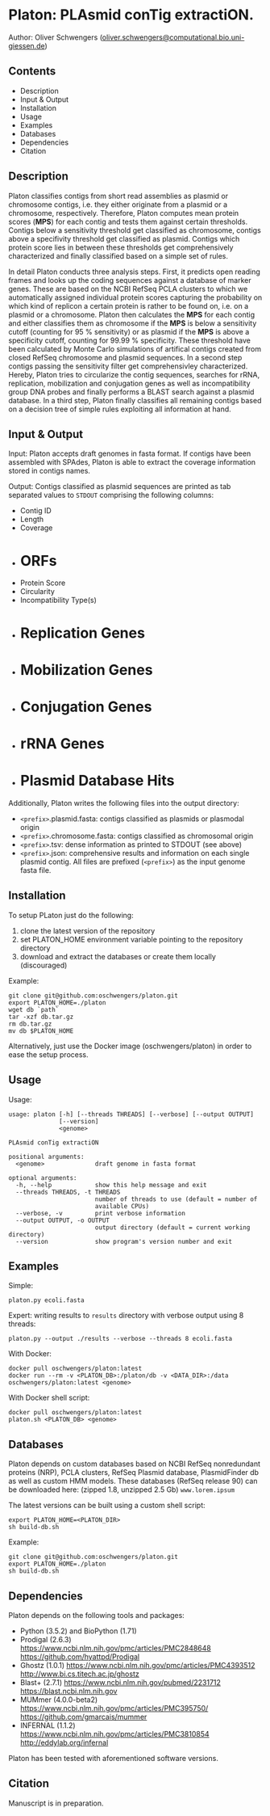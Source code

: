 # Platon: PLAsmid conTig extractiON.
Author: Oliver Schwengers (oliver.schwengers@computational.bio.uni-giessen.de)


## Contents
- Description
- Input & Output
- Installation
- Usage
- Examples
- Databases
- Dependencies
- Citation


## Description
Platon classifies contigs from short read assemblies as plasmid or chromosome
contigs, i.e. they either originate from a plasmid or a chromosome, respectively.
Therefore, Platon computes mean protein scores (**MPS**) for each contig and tests
them against certain thresholds. Contigs below a sensitivity threshold get
classified as chromosome, contigs above a specifivity threshold get classified
as plasmid. Contigs which protein score lies in between these thresholds get
comprehensively characterized and finally classified based on a simple set of
rules.

In detail Platon conducts three analysis steps. First, it predicts open reading
frames and looks up the coding sequences against a database of marker genes.
These are based on the NCBI RefSeq PCLA clusters to which we automatically
assigned individual protein scores capturing the probability on which kind of
replicon a certain protein is rather to be found on, i.e. on a plasmid or a
chromosome. Platon then calculates the **MPS** for each contig and either
classifies them as chromosome if the **MPS** is below a sensitivity cutoff
(counting for 95 % sensitivity) or as plasmid if the **MPS** is above a
specificity cutoff, counting for 99.99 % specificity.
These threshold have been calculated by Monte Carlo simulations of artifical
contigs created from closed RefSeq chromosome and plasmid sequences. In a second
step contigs passing the sensitivity filter get comprehensivley characterized.
Hereby, Platon tries to circularize the contig sequences, searches for rRNA,
replication, mobilization and conjugation genes as well as incompatibility group
DNA probes and finally performs a BLAST search against a plasmid database.
In a third step, Platon finally classifies all remaining contigs based on a
decision tree of simple rules exploiting all information at hand.


## Input & Output
Input:
Platon accepts draft genomes in fasta format. If contigs have been assembled with
SPAdes, Platon is able to extract the coverage information stored in contigs names.

Output:
Contigs classified as plasmid sequences are printed as tab separated values to
`STDOUT` comprising the following columns:
- Contig ID
- Length
- Coverage
- # ORFs
- Protein Score
- Circularity
- Incompatibility Type(s)
- # Replication Genes
- # Mobilization Genes
- # Conjugation Genes
- # rRNA Genes
- # Plasmid Database Hits

Additionally, Platon writes the following files into the output directory:
- `<prefix>`.plasmid.fasta: contigs classified as plasmids or plasmodal origin
- `<prefix>`.chromosome.fasta: contigs classified as chromosomal origin
- `<prefix>`.tsv: dense information as printed to STDOUT (see above)
- `<prefix>`.json: comprehensive results and information on each single plasmid contig.
All files are prefixed (`<prefix>`) as the input genome fasta file.


## Installation
To setup PLaton just do the following:
1. clone the latest version of the repository
2. set PLATON_HOME environment variable pointing to the repository directory
3. download and extract the databases or create them locally (discouraged)

Example:
```
git clone git@github.com:oschwengers/platon.git
export PLATON_HOME=./platon
wget db `path`
tar -xzf db.tar.gz
rm db.tar.gz
mv db $PLATON_HOME
```

Alternatively, just use the Docker image (oschwengers/platon) in order to ease
the setup process.


## Usage
Usage:
```
usage: platon [-h] [--threads THREADS] [--verbose] [--output OUTPUT]
              [--version]
              <genome>

PLAsmid conTig extractiON

positional arguments:
  <genome>              draft genome in fasta format

optional arguments:
  -h, --help            show this help message and exit
  --threads THREADS, -t THREADS
                        number of threads to use (default = number of
                        available CPUs)
  --verbose, -v         print verbose information
  --output OUTPUT, -o OUTPUT
                        output directory (default = current working directory)
  --version             show program's version number and exit
```

## Examples
Simple:
```
platon.py ecoli.fasta
```

Expert: writing results to `results` directory with verbose output using 8 threads:
```
platon.py --output ./results --verbose --threads 8 ecoli.fasta
```

With Docker:
```
docker pull oschwengers/platon:latest
docker run --rm -v <PLATON_DB>:/platon/db -v <DATA_DIR>:/data oschwengers/platon:latest <genome>
```

With Docker shell script:
```
docker pull oschwengers/platon:latest
platon.sh <PLATON_DB> <genome>
```


## Databases
Platon depends on custom databases based on NCBI RefSeq nonredundant proteins
(NRP), PCLA clusters, RefSeq Plasmid database, PlasmidFinder db as well as custom
HMM models. These databases (RefSeq release 90) can be downloaded here:
(zipped 1.8, unzipped 2.5 Gb)
`www.lorem.ipsum`

The latest versions can be built using a custom shell script:
```
export PLATON_HOME=<PLATON_DIR>
sh build-db.sh
```

Example:
```
git clone git@github.com:oschwengers/platon.git
export PLATON_HOME=./platon
sh build-db.sh
```

## Dependencies
Platon depends on the following tools and packages:
- Python (3.5.2) and BioPython (1.71)
- Prodigal (2.6.3) <https://www.ncbi.nlm.nih.gov/pmc/articles/PMC2848648> <https://github.com/hyattpd/Prodigal>
- Ghostz (1.0.1) <https://www.ncbi.nlm.nih.gov/pmc/articles/PMC4393512> <http://www.bi.cs.titech.ac.jp/ghostz>
- Blast+ (2.7.1) <https://www.ncbi.nlm.nih.gov/pubmed/2231712> <https://blast.ncbi.nlm.nih.gov>
- MUMmer (4.0.0-beta2) <https://www.ncbi.nlm.nih.gov/pmc/articles/PMC395750/> <https://github.com/gmarcais/mummer>
- INFERNAL (1.1.2) <https://www.ncbi.nlm.nih.gov/pmc/articles/PMC3810854> <http://eddylab.org/infernal>

Platon has been tested with aforementioned software versions.


## Citation
Manuscript is in preparation.
